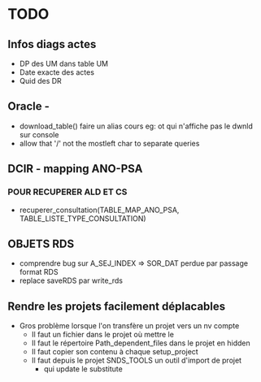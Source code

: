 # TODO

## Infos diags actes
+ DP des UM dans table UM
+ Date exacte des actes
+ Quid des DR

## Oracle -
+ download_table() faire un alias cours eg: ot qui n'affiche pas le dwnld sur console
+ allow that '/' not the mostleft char to separate queries



## DCIR - mapping ANO-PSA

### POUR RECUPERER ALD ET CS

+ recuperer_consultation(TABLE_MAP_ANO_PSA, TABLE_LISTE_TYPE_CONSULTATION)

## OBJETS RDS
+ comprendre bug sur A_SEJ_INDEX => SOR_DAT perdue par passage format RDS
+ replace saveRDS par write_rds

## Rendre les projets facilement déplacables
+ Gros problème lorsque l'on transfère un projet vers un nv compte
  + Il faut un fichier dans le projet où mettre le <hard-coded-path>
  + Il faut le répertoire Path_dependent_files dans le projet en hidden
  + Il faut copier son contenu à chaque setup_project
  + Il faut depuis le projet SNDS_TOOLS un outil d'import de projet
    + qui update le <hard-coded-path> substitute